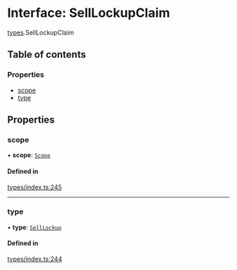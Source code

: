 # Interface: SellLockupClaim

[types](../wiki/types).SellLockupClaim

## Table of contents

### Properties

- [scope](../wiki/types.SellLockupClaim#scope)
- [type](../wiki/types.SellLockupClaim#type)

## Properties

### scope

• **scope**: [`Scope`](../wiki/types.Scope)

#### Defined in

[types/index.ts:245](https://github.com/PolymathNetwork/polymesh-sdk/blob/31dfa0dc/src/types/index.ts#L245)

___

### type

• **type**: [`SellLockup`](../wiki/types.ClaimType#selllockup)

#### Defined in

[types/index.ts:244](https://github.com/PolymathNetwork/polymesh-sdk/blob/31dfa0dc/src/types/index.ts#L244)
